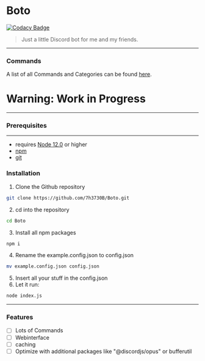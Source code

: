 # Boto

[![Codacy Badge](https://api.codacy.com/project/badge/Grade/28a05cbf463f49228d2f8085547dcaf0)](https://app.codacy.com/manual/7h3730B/Boto?utm_source=github.com&utm_medium=referral&utm_content=7h3730B/Boto&utm_campaign=Badge_Grade_Dashboard)

> Just a little Discord bot for me and my friends.
---
### Commands
A list of all Commands and Categories can be found [here](./docs/commands.md).
# **Warning:** Work in Progress
---
### Prerequisites
---
* requires [Node 12.0](https://nodejs.org/en/) or higher
* [npm](npmjs.com)
* [git](https://git-scm.com/downloads)
<!-- TODO: Remove this when implemented * [mongodb](https://docs.mongodb.com/manual/administration/install-community/) as db
* [redis](https://redis.io/) for caching -->
### Installation
1. Clone the Github repository 
```sh
git clone https://github.com/7h3730B/Boto.git
```
2. cd into the repository
```sh
cd Boto
```
3. Install all npm packages 
```sh
npm i
```
4. Rename the example.config.json to config.json 
```sh
mv example.config.json config.json
```
5. Insert all your stuff in the config.json
6. Let it run:
```sh
node index.js
```
---
### Features
- [ ] Lots of Commands
- [ ] Webinterface
- [ ] caching
- [ ] Optimize with additional packages like "@discordjs/opus" or bufferutil

<!-- TODO: Add some screenshots of the webinterface etc.. -->

